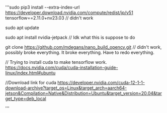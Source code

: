 

'''sudo pip3 install --extra-index-url https://developer.download.nvidia.com/compute/redist/jp/v51 tensorflow==2.11.0+nv23.03 // didn't work

sudo apt update

sudo apt install nvidia-jetpack  // Idk what this is suppose to do


git clone https://github.com/mdegans/nano_build_opencv.git // didn't work, possibly broke everything. It broke everything. Have to redo everything.


// Trying to install cuda to make tensorflow work.
https://docs.nvidia.com/cuda/cuda-installation-guide-linux/index.html#ubuntu 

//Download link for cuda
https://developer.nvidia.com/cuda-12-1-1-download-archive?target_os=Linux&target_arch=aarch64-jetson&Compilation=Native&Distribution=Ubuntu&target_version=20.04&target_type=deb_local



'''
